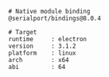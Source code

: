     # Native module binding
    @serialport/bindings@8.0.4
    
    # Target
    runtime     : electron 
    version     : 3.1.2
    platform    : linux
    arch        : x64
    abi         : 64
